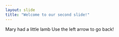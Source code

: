 ```yaml
---
layout: slide
title: "Welcome to our second slide!"
---
```

Mary had a little lamb
Use the left arrow to go back!
